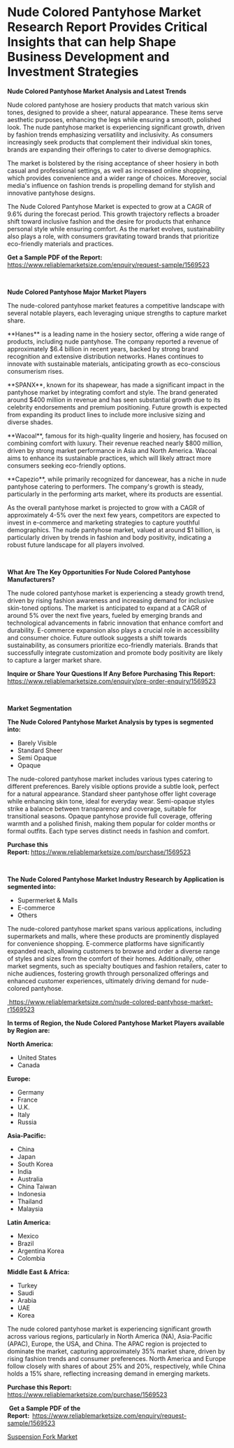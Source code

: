 <p><h1>Nude Colored Pantyhose Market Research Report Provides Critical Insights that can help Shape Business Development and Investment Strategies</h1></p><p><strong>Nude Colored Pantyhose Market Analysis and Latest Trends</strong></p>
<p><p>Nude colored pantyhose are hosiery products that match various skin tones, designed to provide a sheer, natural appearance. These items serve aesthetic purposes, enhancing the legs while ensuring a smooth, polished look. The nude pantyhose market is experiencing significant growth, driven by fashion trends emphasizing versatility and inclusivity. As consumers increasingly seek products that complement their individual skin tones, brands are expanding their offerings to cater to diverse demographics.</p><p>The market is bolstered by the rising acceptance of sheer hosiery in both casual and professional settings, as well as increased online shopping, which provides convenience and a wider range of choices. Moreover, social media's influence on fashion trends is propelling demand for stylish and innovative pantyhose designs.</p><p>The Nude Colored Pantyhose Market is expected to grow at a CAGR of 9.6% during the forecast period. This growth trajectory reflects a broader shift toward inclusive fashion and the desire for products that enhance personal style while ensuring comfort. As the market evolves, sustainability also plays a role, with consumers gravitating toward brands that prioritize eco-friendly materials and practices.</p></p>
<p><strong>Get a Sample PDF of the Report:&nbsp;</strong> <a href="https://www.reliablemarketsize.com/enquiry/request-sample/1569523?utm_campaign=1911&utm_medium=2&utm_source=Github&utm_content=ia&utm_term=29122024&utm_id=nude-colored-pantyhose">https://www.reliablemarketsize.com/enquiry/request-sample/1569523</a></p>
<p>&nbsp;</p>
<p><strong>Nude Colored Pantyhose Major Market Players</strong></p>
<p><p>The nude-colored pantyhose market features a competitive landscape with several notable players, each leveraging unique strengths to capture market share. </p><p>**Hanes** is a leading name in the hosiery sector, offering a wide range of products, including nude pantyhose. The company reported a revenue of approximately $6.4 billion in recent years, backed by strong brand recognition and extensive distribution networks. Hanes continues to innovate with sustainable materials, anticipating growth as eco-conscious consumerism rises.</p><p>**SPANX**, known for its shapewear, has made a significant impact in the pantyhose market by integrating comfort and style. The brand generated around $400 million in revenue and has seen substantial growth due to its celebrity endorsements and premium positioning. Future growth is expected from expanding its product lines to include more inclusive sizing and diverse shades.</p><p>**Wacoal**, famous for its high-quality lingerie and hosiery, has focused on combining comfort with luxury. Their revenue reached nearly $800 million, driven by strong market performance in Asia and North America. Wacoal aims to enhance its sustainable practices, which will likely attract more consumers seeking eco-friendly options.</p><p>**Capezio**, while primarily recognized for dancewear, has a niche in nude pantyhose catering to performers. The company's growth is steady, particularly in the performing arts market, where its products are essential.</p><p>As the overall pantyhose market is projected to grow with a CAGR of approximately 4-5% over the next few years, competitors are expected to invest in e-commerce and marketing strategies to capture youthful demographics. The nude pantyhose market, valued at around $1 billion, is particularly driven by trends in fashion and body positivity, indicating a robust future landscape for all players involved.</p></p>
<p>&nbsp;</p>
<p><strong>What Are The Key Opportunities For Nude Colored Pantyhose Manufacturers?</strong></p>
<p><p>The nude colored pantyhose market is experiencing a steady growth trend, driven by rising fashion awareness and increasing demand for inclusive skin-toned options. The market is anticipated to expand at a CAGR of around 5% over the next five years, fueled by emerging brands and technological advancements in fabric innovation that enhance comfort and durability. E-commerce expansion also plays a crucial role in accessibility and consumer choice. Future outlook suggests a shift towards sustainability, as consumers prioritize eco-friendly materials. Brands that successfully integrate customization and promote body positivity are likely to capture a larger market share.</p></p>
<p><strong>Inquire or Share Your Questions If Any Before Purchasing This Report:</strong> <a href="https://www.reliablemarketsize.com/enquiry/pre-order-enquiry/1569523?utm_campaign=1911&utm_medium=2&utm_source=Github&utm_content=ia&utm_term=29122024&utm_id=nude-colored-pantyhose">https://www.reliablemarketsize.com/enquiry/pre-order-enquiry/1569523</a></p>
<p>&nbsp;</p>
<p><strong>Market Segmentation</strong></p>
<p><strong>The Nude Colored Pantyhose Market Analysis by types is segmented into:</strong></p>
<p><ul><li>Barely Visible</li><li>Standard Sheer</li><li>Semi Opaque</li><li>Opaque</li></ul></p>
<p><p>The nude-colored pantyhose market includes various types catering to different preferences. Barely visible options provide a subtle look, perfect for a natural appearance. Standard sheer pantyhose offer light coverage while enhancing skin tone, ideal for everyday wear. Semi-opaque styles strike a balance between transparency and coverage, suitable for transitional seasons. Opaque pantyhose provide full coverage, offering warmth and a polished finish, making them popular for colder months or formal outfits. Each type serves distinct needs in fashion and comfort.</p></p>
<p><strong>Purchase this Report:&nbsp;</strong><a href="https://www.reliablemarketsize.com/purchase/1569523?utm_campaign=1911&utm_medium=2&utm_source=Github&utm_content=ia&utm_term=29122024&utm_id=nude-colored-pantyhose">https://www.reliablemarketsize.com/purchase/1569523</a></p>
<p>&nbsp;</p>
<p><strong>The Nude Colored Pantyhose Market Industry Research by Application is segmented into:</strong></p>
<p><ul><li>Supermerket & Malls</li><li>E-commerce</li><li>Others</li></ul></p>
<p><p>The nude-colored pantyhose market spans various applications, including supermarkets and malls, where these products are prominently displayed for convenience shopping. E-commerce platforms have significantly expanded reach, allowing customers to browse and order a diverse range of styles and sizes from the comfort of their homes. Additionally, other market segments, such as specialty boutiques and fashion retailers, cater to niche audiences, fostering growth through personalized offerings and enhanced customer experiences, ultimately driving demand for nude-colored pantyhose.</p></p>
<p><a href="https://www.reliablemarketsize.com/nude-colored-pantyhose-market-r1569523?utm_campaign=1911&utm_medium=2&utm_source=Github&utm_content=ia&utm_term=29122024&utm_id=nude-colored-pantyhose">&nbsp;https://www.reliablemarketsize.com/nude-colored-pantyhose-market-r1569523</a></p>
<p><strong>In terms of Region, the Nude Colored Pantyhose Market Players available by Region are:</strong></p>
<p>
    <p> <strong> North America: </strong>
        <ul>
            <li>United States</li>
            <li>Canada</li>
        </ul>
        </p> 
    <p> <strong> Europe: </strong>
        <ul>
            <li>Germany</li>
            <li>France</li>
            <li>U.K.</li>
            <li>Italy</li>
            <li>Russia</li>
        </ul>
        </p> 
    <p> <strong> Asia-Pacific: </strong>
        <ul>
            <li>China</li>
            <li>Japan</li>
            <li>South Korea</li>
            <li>India</li>
            <li>Australia</li>
            <li>China Taiwan</li>
            <li>Indonesia</li>
            <li>Thailand</li>
            <li>Malaysia</li>
        </ul>
        </p> 
    <p> <strong> Latin America: </strong>
        <ul>
            <li>Mexico</li>
            <li>Brazil</li>
            <li>Argentina Korea</li>
            <li>Colombia</li>
        </ul>
        </p> 
    <p> <strong> Middle East & Africa: </strong>
        <ul>
            <li>Turkey</li>
            <li>Saudi</li>
            <li>Arabia</li>
            <li>UAE</li>
            <li>Korea</li>
        </ul>
    </p>
    </p>
<p><p>The nude colored pantyhose market is experiencing significant growth across various regions, particularly in North America (NA), Asia-Pacific (APAC), Europe, the USA, and China. The APAC region is projected to dominate the market, capturing approximately 35% market share, driven by rising fashion trends and consumer preferences. North America and Europe follow closely with shares of about 25% and 20%, respectively, while China holds a 15% share, reflecting increasing demand in emerging markets.</p></p>
<p><strong>Purchase this Report: </strong><a href="https://www.reliablemarketsize.com/purchase/1569523?utm_campaign=1911&utm_medium=2&utm_source=Github&utm_content=ia&utm_term=29122024&utm_id=nude-colored-pantyhose">https://www.reliablemarketsize.com/purchase/1569523</a></p>
<p>&nbsp;<strong>Get a Sample PDF of the Report:&nbsp;&nbsp;</strong><a href="https://www.reliablemarketsize.com/enquiry/request-sample/1569523?utm_campaign=1911&utm_medium=2&utm_source=Github&utm_content=ia&utm_term=29122024&utm_id=nude-colored-pantyhose">https://www.reliablemarketsize.com/enquiry/request-sample/1569523</a></p>
<p><strong></strong></p>
<p><p><a href="https://github.com/gulaimolin/Market-Research-Report-List-6/blob/main/suspension-fork-market.md?utm_campaign=1911&utm_medium=2&utm_source=Github&utm_content=ia&utm_term=29122024&utm_id=nude-colored-pantyhose">Suspension Fork Market</a></p></p>